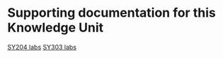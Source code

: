 # Supporting documentation for this Knowledge Unit

[SY204 labs](../../Course%20Documents/SY204%20SYSTEMS%20PROGRAMMING%20&%20OS%20FUNDAMENTALS)
[SY303 labs](../../Course%20Documents/SY303%20CYBER%20SYSTEMS%20ARCHITECTURE)
